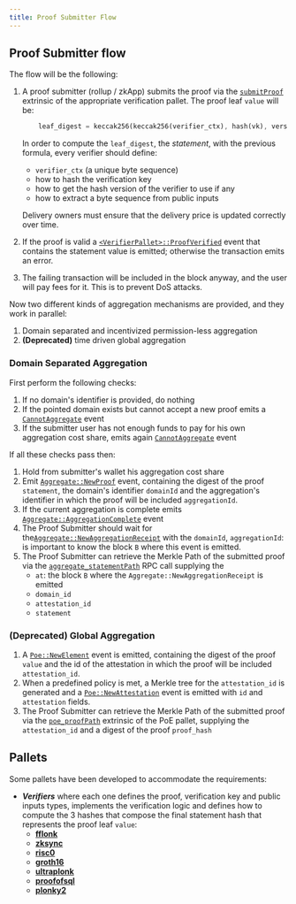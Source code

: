 ```yaml
---
title: Proof Submitter Flow
---
```


## Proof Submitter flow

The flow will be the following:

1. A proof submitter (rollup / zkApp) submits the proof via the [`submitProof`](../02-mainchain/05-mainchain_api.md#submitproof) extrinsic of the appropriate verification pallet. The proof leaf `value` will be:

    ```rust
        leaf_digest = keccak256(keccak256(verifier_ctx), hash(vk), version_hash(proof), keccak256(public_inputs_bytes))
    ```

    In order to compute the `leaf_digest`, the *statement*, with the previous formula, every verifier should define:
      - `verifier_ctx` (a unique byte sequence)
      - how to hash the verification key
      - how to get the hash version of the verifier to use if any
      - how to extract a byte sequence from public inputs
    
    Delivery owners must ensure that the delivery price is updated correctly over time.

2. If the proof is valid a [`<VerifierPallet>::ProofVerified`](../02-mainchain/05-mainchain_api.md#proofverified) event that contains the statement value is emitted; otherwise the transaction emits an error.
3. The failing transaction will be included in the block anyway, and the user will pay fees for it. This is to prevent DoS attacks.

Now two different kinds of aggregation mechanisms are provided, and they work in parallel:

1. Domain separated and incentivized permission-less aggregation
2. **(Deprecated)** time driven global aggregation

### Domain Separated Aggregation

First perform the following checks:

1. If no domain's identifier is provided, do nothing
2. If the pointed domain exists but cannot accept a new proof emits a [`CannotAggregate`](../02-mainchain/05-mainchain_api.md#cannotaggregate) event
3. If the submitter user has not enough funds to pay for his own aggregation cost share, emits again [`CannotAggregate`](../02-mainchain/05-mainchain_api.md#cannotaggregate) event

If all these checks pass then:

1. Hold from submitter's wallet his aggregation cost share
2. Emit [`Aggregate::NewProof`](../02-mainchain/05-mainchain_api.md#newproof) event, containing the digest of the proof `statement`, the domain's identifier `domainId` and the aggregation's identifier in which the proof will be included `aggregationId`.
3. If the current aggregation is complete emits [`Aggregate::AggregationComplete`](../02-mainchain/05-mainchain_api.md#aggregationcomplete) event
4. The Proof Submitter should wait for the[`Aggregate::NewAggregationReceipt`](../02-mainchain/05-mainchain_api.md#newaggregationreceipt) with the `domainId`, `aggregationId`: is important to know the block `B` where this event is emitted.
5. The Proof Submitter can retrieve the Merkle Path of the submitted proof via the [`aggregate_statementPath`](../02-mainchain/05-mainchain_api.md#aggregate_statementpath) RPC call supplying the
    - `at`: the block `B` where the `Aggregate::NewAggregationReceipt` is emitted
    - `domain_id`
    - `attestation_id`
    - `statement`

### **(Deprecated)** Global Aggregation

1. A [`Poe::NewElement`](../02-mainchain/05-mainchain_api.md#newelement) event is emitted, containing the digest of the proof `value` and the id of the attestation in which the proof will be included `attestation_id`.
2. When a predefined policy is met, a Merkle tree for the `attestation_id` is generated and a [`Poe::NewAttestation`](../02-mainchain/05-mainchain_api.md#newattestation) event is emitted with `id` and `attestation` fields.
3. The Proof Submitter can retrieve the Merkle Path of the submitted proof via the [`poe_proofPath`](../02-mainchain/05-mainchain_api.md#poe_proofpath) extrinsic of the PoE pallet, supplying the `attestation_id` and a digest of the proof `proof_hash`

## Pallets

Some pallets have been developed to accommodate the requirements:

- ***Verifiers*** where each one defines the proof, verification key and public inputs types, implements the verification logic and defines how to compute the 3 hashes that compose the final statement hash that represents the proof leaf `value`:
  - [**fflonk**](../07-verification_pallets/01-fflonk.md)
  - [**zksync**](../07-verification_pallets/02-zksync_era.md)
  - [**risc0**](../07-verification_pallets/03-risc0.md)
  - [**groth16**](../07-verification_pallets/04-groth16.md)
  - [**ultraplonk**](../07-verification_pallets/05-ultraplonk.md)
  - [**proofofsql**](../07-verification_pallets/06-proofofsql.md)
  - [**plonky2**](../07-verification_pallets/07-plonky2.md)

